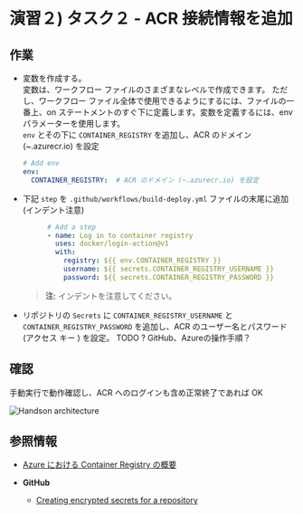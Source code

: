 # 演習２) タスク２ - ACR 接続情報を追加

## 作業
- 変数を作成する。  
  変数は、ワークフロー ファイルのさまざまなレベルで作成できます。 ただし、ワークフロー ファイル全体で使用できるようにするには、ファイルの一番上、on ステートメントのすぐ下に定義します。変数を定義するには、env パラメーターを使用します。  
  `env` とその下に `CONTAINER_REGISTRY` を追加し、ACR のドメイン (~.azurecr.io) を設定
  ```yaml
  # Add env
  env:
    CONTAINER_REGISTRY:  # ACR のドメイン (~.azurecr.io) を設定
  ```
- 下記 `step` を `.github/workflows/build-deploy.yml` ファイルの末尾に追加 (インデント注意)
  ```yaml
        # Add a step
        - name: Log in to container registry
          uses: docker/login-action@v1
          with:
            registry: ${{ env.CONTAINER_REGISTRY }}
            username: ${{ secrets.CONTAINER_REGISTRY_USERNAME }}
            password: ${{ secrets.CONTAINER_REGISTRY_PASSWORD }}
  ```
  > **注:** インデントを注意してください。

- リポジトリの `Secrets` に `CONTAINER_REGISTRY_USERNAME` と `CONTAINER_REGISTRY_PASSWORD` を追加し、ACR のユーザー名とパスワード (アクセス キー ) を設定。
TODO ? GitHub、Azureの操作手順？



## 確認
手動実行で動作確認し、ACR へのログインも含め正常終了であれば OK

![Handson architecture](../images/sample-architecture.png)

## 参照情報

- <a href="https://docs.microsoft.com/ja-jp/azure/container-registry/container-registry-intro" target="_blank">Azure における Container Registry の概要</a>

- **GitHub**

    - <a href="https://docs.github.com/en/actions/security-guides/encrypted-secrets#creating-encrypted-secrets-for-a-repository" target="_blank">Creating encrypted secrets for a repository</a>

